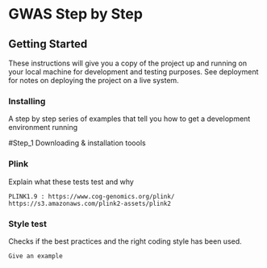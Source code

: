 
# GWAS Step by Step


## Getting Started

These instructions will give you a copy of the project up and running on
your local machine for development and testing purposes. See deployment
for notes on deploying the project on a live system.

### Installing

A step by step series of examples that tell you how to get a development
environment running

#Step_1 Downloading & installation toools

### Plink

Explain what these tests test and why

    PLINK1.9 : https://www.cog-genomics.org/plink/
    https://s3.amazonaws.com/plink2-assets/plink2

### Style test

Checks if the best practices and the right coding style has been used.

    Give an example










